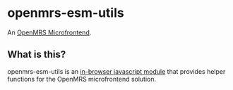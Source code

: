 # openmrs-esm-utils

An [OpenMRS Microfrontend](https://wiki.openmrs.org/display/projects/Frontend+-+SPA+and+Microfrontends).

## What is this?

openmrs-esm-utils is an [in-browser javascript module](https://github.com/openmrs/openmrs-rfc-frontend/blob/master/text/0002-modules.md)
that provides helper functions for the OpenMRS microfrontend solution.
